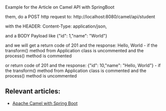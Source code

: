 Example for the Article on Camel API with SpringBoot
	
them, do a POST http request to:
	http://localhost:8080/camel/api/student 

with the HEADER: Content-Type: application/json, 

and a BODY Payload like {"id": 1,"name": "World"}

and we will get a return code of 201 and the response: Hello, World - if the transform() method from Application class is uncommented and the process() method is commented

or return code of 201 and the response: {"id": 10,"name": "Hello, World"} - if the transform() method from Application class is commented and the process() method is uncommented 

## Relevant articles:

- [Apache Camel with Spring Boot](http://www.baeldung.com/apache-camel-spring-boot)
